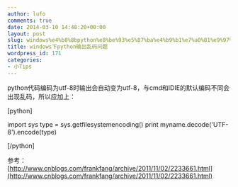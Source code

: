 ```yaml
---
author: lufo
comments: true
date: 2014-03-10 14:48:20+00:00
layout: post
slug: windows%e4%b8%8bpython%e8%be%93%e5%87%ba%e4%b9%b1%e7%a0%81%e9%97%ae%e9%a2%98
title: windows下python输出乱码问题
wordpress_id: 171
categories:
- 小Tips
---
```


python代码编码为utf-8时输出会自动变为utf-8，与cmd和IDIE的默认编码不同会出现乱码，所以应加上：

[python]

import sys
type = sys.getfilesystemencoding()
print myname.decode('UTF-8').encode(type)

[/python]

参考：[http://www.cnblogs.com/frankfang/archive/2011/11/02/2233661.html](http://www.cnblogs.com/frankfang/archive/2011/11/02/2233661.html)
